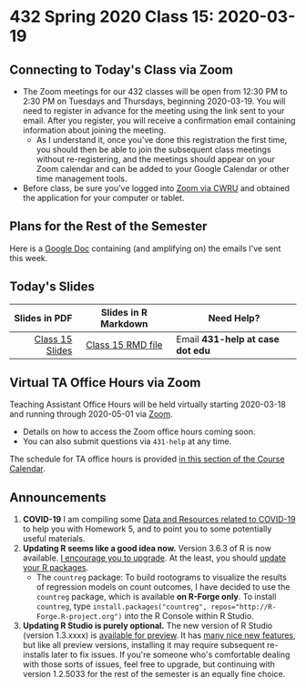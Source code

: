 # 432 Spring 2020 Class 15: 2020-03-19

## Connecting to Today's Class via Zoom

- The Zoom meetings for our 432 classes will be open from 12:30 PM to 2:30 PM on Tuesdays and Thursdays, beginning 2020-03-19. You will need to register in advance for the meeting using the link sent to your email. After you register, you will receive a confirmation email containing information about joining the meeting. 
    - As I understand it, once you've done this registration the first time, you should then be able to join the subsequent class meetings without re-registering, and the meetings should appear on your Zoom calendar and can be added to your Google Calendar or other time management tools.
- Before class, be sure you've logged into [Zoom via CWRU](https://case.edu/utech/help/knowledge-base/zoom/zoom-information) and obtained the application for your computer or tablet.

## Plans for the Rest of the Semester

Here is a [Google Doc](http://bit.ly/432-next-steps) containing (and amplifying on) the emails I've sent this week.

## Today's Slides

Slides in PDF | Slides in R Markdown | Need Help?
------------: | :------------------: | ---------------------------
[Class 15 Slides](https://github.com/THOMASELOVE/2020-432/blob/master/classes/class15/432_2020_slides15.pdf) | [Class 15 RMD file](https://github.com/THOMASELOVE/2020-432/blob/master/classes/class15/432_2020_slides15.Rmd) | Email **431-help at case dot edu**

## Virtual TA Office Hours via Zoom

Teaching Assistant Office Hours will be held virtually starting 2020-03-18 and running through 2020-05-01 via [Zoom](https://case.edu/utech/help/knowledge-base/zoom/zoom-information).

- Details on how to access the Zoom office hours coming soon.
- You can also submit questions via `431-help` at any time.

The schedule for TA office hours is provided [in this section of the Course Calendar](https://github.com/THOMASELOVE/2020-432/blob/master/calendar.md#ta-office-hours).

## Announcements

1. **COVID-19** I am compiling some [Data and Resources related to COVID-19](https://github.com/THOMASELOVE/2020-432/blob/master/covid19resources.md) to help you with Homework 5, and to point you to some potentially useful materials.
2. **Updating R seems like a good idea now.** Version 3.6.3 of R is now available. [I encourage you to upgrade](https://github.com/THOMASELOVE/2020-432/blob/master/software.md). At the least, you should [update your R packages](https://github.com/THOMASELOVE/2020-432/blob/master/software.md).
    - The `countreg` package: To build rootograms to visualize the results of regression models on count outcomes, I have decided to use the `countreg` package, which is available **on R-Forge only**. To install `countreg`, type `install.packages("countreg", repos="http://R-Forge.R-project.org")` into the R Console within R Studio.
3. **Updating R Studio is purely optional.** The new version of R Studio (version 1.3.xxxx) is [available for preview](https://rstudio.com/products/rstudio/download/preview/). It has [many nice new features](https://rstudio.com/products/rstudio/download/preview-release-notes/), but like all preview versions, installing it may require subsequent re-installs later to fix issues. If you're someone who's comfortable dealing with those sorts of issues, feel free to upgrade, but continuing with version 1.2.5033 for the rest of the semester is an equally fine choice.



